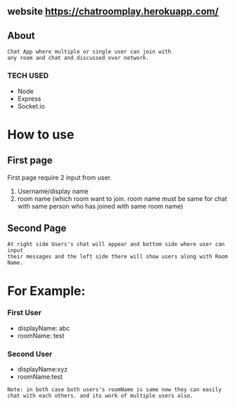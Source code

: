 ## website https://chatroomplay.herokuapp.com/

## About
```
Chat App where multiple or single user can join with 
any room and chat and discussed over network.
```

### TECH USED

- Node
- Express
- Socket.io


# How to use

## First page
First page require 2 input from user.
1. Username/display name
2. room name (which room want to join. room name must be same for chat with same person who has joined with same room name)

## Second Page
```
At right side Users's chat will appear and bottom side where user can input 
their messages and the left side there will show users along with Room Name.
```

# For Example:

### First User 
- displayName: abc
- roomName: test

### Second User
- displayName:xyz
- roomName:test

```
Note: in both case both users's roomName is same now they can easily 
chat with each others. and its work of multiple users also.
```

